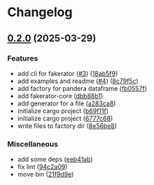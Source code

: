 # Changelog

## [0.2.0](https://github.com/hiro-o918/fakerator/compare/0.1.0...0.2.0) (2025-03-29)


### Features

* add cli for fakerator ([#3](https://github.com/hiro-o918/fakerator/issues/3)) ([18ab5f9](https://github.com/hiro-o918/fakerator/commit/18ab5f944d844501817eef435d110e055568063e))
* add examples and readme ([#4](https://github.com/hiro-o918/fakerator/issues/4)) ([8c79f5c](https://github.com/hiro-o918/fakerator/commit/8c79f5ce34b6a4baf465aa1bd30d14f6ae0a9113))
* add factory for pandera dataframe ([fb0557f](https://github.com/hiro-o918/fakerator/commit/fb0557f18767d85b01394d1add8c9791a76b23ce))
* add fakerator-core ([dbb88b1](https://github.com/hiro-o918/fakerator/commit/dbb88b195dd0272ece7d686574c3010adee52dfa))
* add generator for a file ([a283ca8](https://github.com/hiro-o918/fakerator/commit/a283ca8dc365218923631943de0d1eb0b846b83e))
* initialize cargo project ([b69f11f](https://github.com/hiro-o918/fakerator/commit/b69f11f5dccdf4845d9cfefc1a5ee941bbe4c054))
* initialize cargo project ([6777c68](https://github.com/hiro-o918/fakerator/commit/6777c68a3248d19c9fad15ec391f06acda0bed5a))
* write files to factory dir ([8e56be8](https://github.com/hiro-o918/fakerator/commit/8e56be868c89b3d95be8c8fc782e606b8e53db0d))


### Miscellaneous

* add some deps ([eeb41ab](https://github.com/hiro-o918/fakerator/commit/eeb41abb2f97af3b51aff7cb3026f7bfd62b4fbc))
* fix lint ([94c2a09](https://github.com/hiro-o918/fakerator/commit/94c2a097d8a52f76c9ff2ce17205838221b7da8c))
* move bin ([21f9d9e](https://github.com/hiro-o918/fakerator/commit/21f9d9e48d6ff3046ff3b0e730e1d510ff55fa70))
